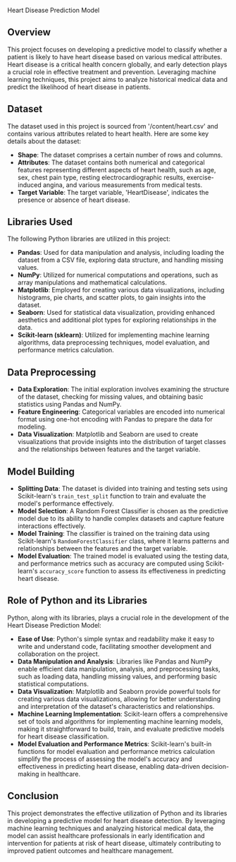 Heart Disease Prediction Model
## Overview

This project focuses on developing a predictive model to classify whether a patient is likely to have heart disease based on various medical attributes. Heart disease is a critical health concern globally, and early detection plays a crucial role in effective treatment and prevention. Leveraging machine learning techniques, this project aims to analyze historical medical data and predict the likelihood of heart disease in patients.

## Dataset

The dataset used in this project is sourced from '/content/heart.csv' and contains various attributes related to heart health. Here are some key details about the dataset:

- **Shape**: The dataset comprises a certain number of rows and columns.
- **Attributes**: The dataset contains both numerical and categorical features representing different aspects of heart health, such as age, sex, chest pain type, resting electrocardiographic results, exercise-induced angina, and various measurements from medical tests.
- **Target Variable**: The target variable, 'HeartDisease', indicates the presence or absence of heart disease.

## Libraries Used

The following Python libraries are utilized in this project:

- **Pandas**: Used for data manipulation and analysis, including loading the dataset from a CSV file, exploring data structure, and handling missing values.
- **NumPy**: Utilized for numerical computations and operations, such as array manipulations and mathematical calculations.
- **Matplotlib**: Employed for creating various data visualizations, including histograms, pie charts, and scatter plots, to gain insights into the dataset.
- **Seaborn**: Used for statistical data visualization, providing enhanced aesthetics and additional plot types for exploring relationships in the data.
- **Scikit-learn (sklearn)**: Utilized for implementing machine learning algorithms, data preprocessing techniques, model evaluation, and performance metrics calculation.

## Data Preprocessing

- **Data Exploration**: The initial exploration involves examining the structure of the dataset, checking for missing values, and obtaining basic statistics using Pandas and NumPy.
- **Feature Engineering**: Categorical variables are encoded into numerical format using one-hot encoding with Pandas to prepare the data for modeling.
- **Data Visualization**: Matplotlib and Seaborn are used to create visualizations that provide insights into the distribution of target classes and the relationships between features and the target variable.

## Model Building

- **Splitting Data**: The dataset is divided into training and testing sets using Scikit-learn's `train_test_split` function to train and evaluate the model's performance effectively.
- **Model Selection**: A Random Forest Classifier is chosen as the predictive model due to its ability to handle complex datasets and capture feature interactions effectively.
- **Model Training**: The classifier is trained on the training data using Scikit-learn's `RandomForestClassifier` class, where it learns patterns and relationships between the features and the target variable.
- **Model Evaluation**: The trained model is evaluated using the testing data, and performance metrics such as accuracy are computed using Scikit-learn's `accuracy_score` function to assess its effectiveness in predicting heart disease.

## Role of Python and its Libraries

Python, along with its libraries, plays a crucial role in the development of the Heart Disease Prediction Model:

- **Ease of Use**: Python's simple syntax and readability make it easy to write and understand code, facilitating smoother development and collaboration on the project.
- **Data Manipulation and Analysis**: Libraries like Pandas and NumPy enable efficient data manipulation, analysis, and preprocessing tasks, such as loading data, handling missing values, and performing basic statistical computations.
- **Data Visualization**: Matplotlib and Seaborn provide powerful tools for creating various data visualizations, allowing for better understanding and interpretation of the dataset's characteristics and relationships.
- **Machine Learning Implementation**: Scikit-learn offers a comprehensive set of tools and algorithms for implementing machine learning models, making it straightforward to build, train, and evaluate predictive models for heart disease classification.
- **Model Evaluation and Performance Metrics**: Scikit-learn's built-in functions for model evaluation and performance metrics calculation simplify the process of assessing the model's accuracy and effectiveness in predicting heart disease, enabling data-driven decision-making in healthcare.

## Conclusion

This project demonstrates the effective utilization of Python and its libraries in developing a predictive model for heart disease detection. By leveraging machine learning techniques and analyzing historical medical data, the model can assist healthcare professionals in early identification and intervention for patients at risk of heart disease, ultimately contributing to improved patient outcomes and healthcare management.

